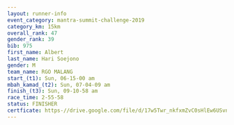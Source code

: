 ```yaml
---
layout: runner-info 
event_category: mantra-summit-challenge-2019 
category_km: 15km 
overall_rank: 47
gender_rank: 39
bib: 975
first_name: Albert
last_name: Hari Soejono
gender: M
team_name: RGO MALANG
start_(t1): Sun, 06-15-00 am
mbah_kamad_(t2): Sun, 07-04-09 am
finish_(t3): Sun, 09-10-58 am
race_time: 2-55-58
status: FINISHER
certficate: https-//drive.google.com/file/d/17w5Twr_nkfxmZvC0sHlEw6USvnSanxbw/view?usp=sharing
---
```

